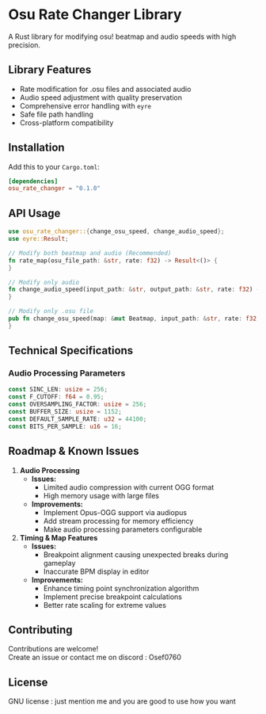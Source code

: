 # Osu Rate Changer Library

A Rust library for modifying osu! beatmap and audio speeds with high precision.

## Library Features

- Rate modification for .osu files and associated audio
- Audio speed adjustment with quality preservation
- Comprehensive error handling with `eyre`
- Safe file path handling
- Cross-platform compatibility

## Installation

Add this to your `Cargo.toml`:
```toml
[dependencies]
osu_rate_changer = "0.1.0"
```

## API Usage

```rust
use osu_rate_changer::{change_osu_speed, change_audio_speed};
use eyre::Result;

// Modify both beatmap and audio (Recommended)
fn rate_map(osu_file_path: &str, rate: f32) -> Result<()> {
}

// Modify only audio
fn change_audio_speed(input_path: &str, output_path: &str, rate: f32) -> Result<()> {
}

// Modify only .osu file
pub fn change_osu_speed(map: &mut Beatmap, input_path: &str, rate: f32, audio_path: &str) -> eyre::Result<()> {
}
```

## Technical Specifications

### Audio Processing Parameters
```rust
const SINC_LEN: usize = 256;
const F_CUTOFF: f64 = 0.95;
const OVERSAMPLING_FACTOR: usize = 256;
const BUFFER_SIZE: usize = 1152;
const DEFAULT_SAMPLE_RATE: u32 = 44100;
const BITS_PER_SAMPLE: u16 = 16;
```

## Roadmap & Known Issues

1. **Audio Processing**
   - **Issues:**
     - Limited audio compression with current OGG format
     - High memory usage with large files
   - **Improvements:**
     - Implement Opus-OGG support via audiopus
     - Add stream processing for memory efficiency
     - Make audio processing parameters configurable
2. **Timing & Map Features**
   - **Issues:**
     - Breakpoint alignment causing unexpected breaks during gameplay
     - Inaccurate BPM display in editor
   - **Improvements:**
     - Enhance timing point synchronization algorithm
     - Implement precise breakpoint calculations
     - Better rate scaling for extreme values


## Contributing

Contributions are welcome!<br>
Create an issue or contact me on discord : Osef0760  

## License
GNU license : just mention me and you are good to use how you want